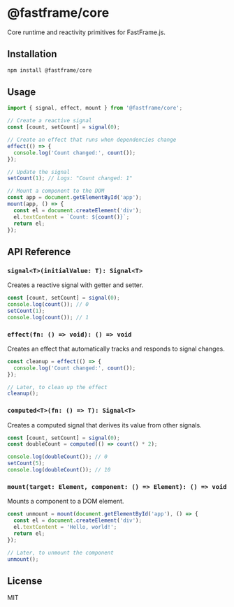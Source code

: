 # @fastframe/core

Core runtime and reactivity primitives for FastFrame.js.

## Installation

```bash
npm install @fastframe/core
```

## Usage

```js
import { signal, effect, mount } from '@fastframe/core';

// Create a reactive signal
const [count, setCount] = signal(0);

// Create an effect that runs when dependencies change
effect(() => {
  console.log('Count changed:', count());
});

// Update the signal
setCount(1); // Logs: "Count changed: 1"

// Mount a component to the DOM
const app = document.getElementById('app');
mount(app, () => {
  const el = document.createElement('div');
  el.textContent = `Count: ${count()}`;
  return el;
});
```

## API Reference

### `signal<T>(initialValue: T): Signal<T>`

Creates a reactive signal with getter and setter.

```js
const [count, setCount] = signal(0);
console.log(count()); // 0
setCount(1);
console.log(count()); // 1
```

### `effect(fn: () => void): () => void`

Creates an effect that automatically tracks and responds to signal changes.

```js
const cleanup = effect(() => {
  console.log('Count changed:', count());
});

// Later, to clean up the effect
cleanup();
```

### `computed<T>(fn: () => T): Signal<T>`

Creates a computed signal that derives its value from other signals.

```js
const [count, setCount] = signal(0);
const doubleCount = computed(() => count() * 2);

console.log(doubleCount()); // 0
setCount(5);
console.log(doubleCount()); // 10
```

### `mount(target: Element, component: () => Element): () => void`

Mounts a component to a DOM element.

```js
const unmount = mount(document.getElementById('app'), () => {
  const el = document.createElement('div');
  el.textContent = 'Hello, world!';
  return el;
});

// Later, to unmount the component
unmount();
```

## License

MIT
